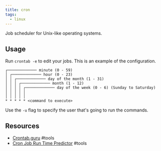 ```yaml
---
title: cron
tags:
  - linux
---
```


Job scheduler for Unix-like operating systems.

## Usage

Run `crontab -e` to edit your jobs. This is an example of the configuration.

```
┌───────────── minute (0 - 59)
│ ┌───────────── hour (0 - 23)
│ │ ┌───────────── day of the month (1 - 31)
│ │ │ ┌───────────── month (1 - 12)
│ │ │ │ ┌───────────── day of the week (0 - 6) (Sunday to Saturday)
│ │ │ │ │
│ │ │ │ │
* * * * * <command to execute>
```

Use the `-u` flag to specify the user that's going to run the commands.

## Resources

- [Crontab.guru](https://crontab.guru/) #tools
- [Cron Job Run Time Predictor](https://cronjob.xyz/) #tools
